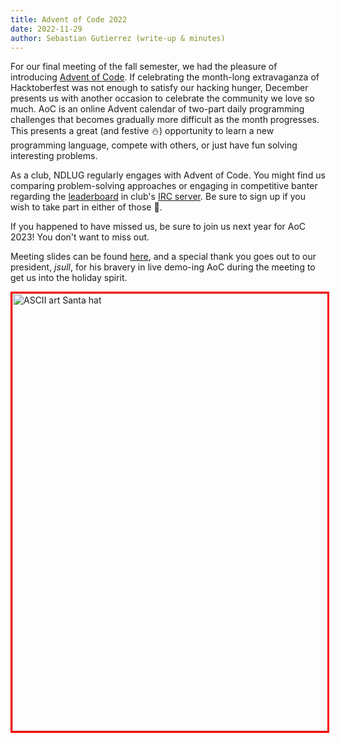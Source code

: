 ```yaml
---
title: Advent of Code 2022
date: 2022-11-29
author: Sebastian Gutierrez (write-up & minutes)
---
```


For our final meeting of the fall semester, we had the pleasure of introducing [Advent of Code].  If celebrating the month-long extravaganza of Hacktoberfest was not enough to satisfy our hacking hunger, December presents us with another occasion to celebrate the community we love so much.  AoC is an online Advent calendar of two-part daily programming challenges that becomes gradually more difficult as the month progresses. This presents a great (and festive ⛄️) opportunity to learn a new programming language, compete with others, or just have fun solving interesting problems. 

As a club, NDLUG regularly engages with Advent of Code.  You might find us comparing problem-solving approaches or engaging in competitive banter regarding the [leaderboard] in club's [IRC server]. Be sure to sign up if you wish to take part in either of those 👀. 

If you happened to have missed us, be sure to join us next year for AoC 2023! You don't want to miss out.

Meeting slides can be found [here], and a special thank you goes out to our president, *jsull*, for his bravery in live demo-ing AoC during the meeting to get us into the holiday spirit. 


<img src="../assets/img/advent-of-code.jpg" alt="ASCII art Santa hat" style="width:700px;border:3px solid red;">

[Advent of Code]: https://adventofcode.com/2021
[leaderboard]: https://adventofcode.com/2022/leaderboard/private/view/181542
[IRC server]: https://regserv.ndlug.org/
[here]: https://docs.google.com/presentation/d/1lfu3v0LfMwa9u-_Ubvdh7AZBxwQlMoZicFR_SkAzvLY/edit?usp=sharing
